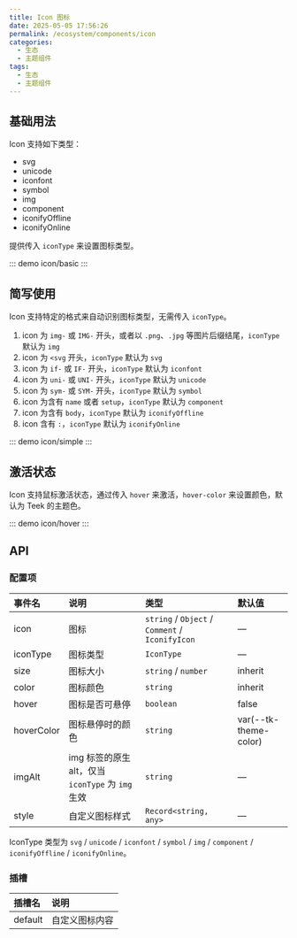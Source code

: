 ```yaml
---
title: Icon 图标
date: 2025-05-05 17:56:26
permalink: /ecosystem/components/icon
categories:
  - 生态
  - 主题组件
tags:
  - 生态
  - 主题组件
---
```


## 基础用法

Icon 支持如下类型：

- svg
- unicode
- iconfont
- symbol
- img
- component
- iconifyOffline
- iconifyOnline

提供传入 `iconType` 来设置图标类型。

::: demo
icon/basic
:::

## 简写使用

Icon 支持特定的格式来自动识别图标类型，无需传入 `iconType`。

1. icon 为 `img-` 或 `IMG-` 开头，或者以 `.png`、`.jpg` 等图片后缀结尾，`iconType` 默认为 `img`
2. icon 为 `<svg` 开头，`iconType` 默认为 `svg`
3. icon 为 `if-` 或 `IF-` 开头，`iconType` 默认为 `iconfont`
4. icon 为 `uni-` 或 `UNI-` 开头，`iconType` 默认为 `unicode`
5. icon 为 `sym-` 或 `SYM-` 开头，`iconType` 默认为 `symbol`
6. icon 为含有 `name` 或者 `setup`，`iconType` 默认为 `component`
7. icon 为含有 `body`，`iconType` 默认为 `iconifyOffline`
8. icon 含有 `:`，`iconType` 默认为 `iconifyOnline`

::: demo
icon/simple
:::

## 激活状态

Icon 支持鼠标激活状态，通过传入 `hover` 来激活，`hover-color` 来设置颜色，默认为 Teek 的主题色。

::: demo
icon/hover
:::

## API

### 配置项

| 事件名     | 说明                                              | 类型                                            | 默认值                |
| :--------- | :------------------------------------------------ | :---------------------------------------------- | :-------------------- |
| icon       | 图标                                              | `string` / `Object` / `Comment` / `IconifyIcon` | —                     |
| iconType   | 图标类型                                          | `IconType`                                      | —                     |
| size       | 图标大小                                          | `string` / `number`                             | inherit               |
| color      | 图标颜色                                          | `string`                                        | inherit               |
| hover      | 图标是否可悬停                                    | `boolean`                                       | false                 |
| hoverColor | 图标悬停时的颜色                                  | `string`                                        | var(--tk-theme-color) |
| imgAlt     | img 标签的原生 alt，仅当 `iconType` 为 `img` 生效 | `string`                                        | —                     |
| style      | 自定义图标样式                                    | `Record<string, any>`                           | —                     |

IconType 类型为 `svg` / `unicode` / `iconfont` / `symbol` / `img` / `component` / `iconifyOffline` / `iconifyOnline`。

### 插槽

| 插槽名  | 说明           |
| :------ | :------------- |
| default | 自定义图标内容 |
